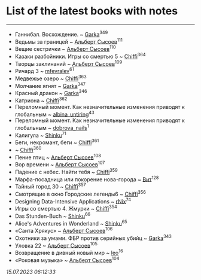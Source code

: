 # List of the latest books with notes
---

* Ганнибал. Восхождение. ~ [Garka](users/115/115753719718250012620-google)<sup>349</sup>
* Ведьмы за границей ~ [Альберт Сысоев](users/474/47446642-vkontakte)<sup>111</sup>
* Вещие сестрички ~ [Альберт Сысоев](users/474/47446642-vkontakte)<sup>110</sup>
* Казаки разбойники. Игры со смертью 5 ~ [Chiffi](users/105/105831994080785626680-google)<sup>364</sup>
* Творцы заклинаний ~ [Альберт Сысоев](users/474/47446642-vkontakte)<sup>109</sup>
* Ричард 3 ~ [mfevralev](users/140/140966150-vkontakte)<sup>61</sup>
* Медвежье озеро ~ [Chiffi](users/105/105831994080785626680-google)<sup>363</sup>
* Молчание ягнят ~ [Garka](users/115/115753719718250012620-google)<sup>347</sup>
* Красный дракон ~ [Garka](users/115/115753719718250012620-google)<sup>346</sup>
* Катриона ~ [Chiffi](users/105/105831994080785626680-google)<sup>362</sup>
* Переломный момент. Как незначительные изменения приводят к глобальным ~ [albina_untiring](users/257/2579695-vkontakte)<sup>43</sup>
* Переломный момент. Как незначительные изменения приводят к глобальным ~ [dobrova_nails](users/606/6069210-vkontakte)<sup>1</sup>
* Калигула ~ [Shinku](users/109/109176126475581739292-google)<sup>71</sup>
* Беги, некромант, беги ~ [Chiffi](users/105/105831994080785626680-google)<sup>361</sup>
*  ~ [Chiffi](users/105/105831994080785626680-google)<sup>360</sup>
* Пение птиц ~ [Альберт Сысоев](users/474/47446642-vkontakte)<sup>108</sup>
* Вор времени ~ [Альберт Сысоев](users/474/47446642-vkontakte)<sup>107</sup>
* Падение с небес. Найти тебя ~ [Chiffi](users/105/105831994080785626680-google)<sup>359</sup>
* Марфа-посадница или покорение нова-города ~ [Вит](users/300/300273923-vkontakte)<sup>128</sup>
* Тайный город 30 ~ [Chiffi](users/105/105831994080785626680-google)<sup>357</sup>
* Смотрящие в окно Городские легенды6 ~ [Chiffi](users/105/105831994080785626680-google)<sup>356</sup>
* Designing Data-Intensive Applications ~ [rNix](users/227/22742452-yandex)<sup>74</sup>
* Игры со смертью 4. Жмурки ~ [Chiffi](users/105/105831994080785626680-google)<sup>354</sup>
* Das Stunden-Buch ~ [Shinku](users/109/109176126475581739292-google)<sup>66</sup>
* Alice's Adventures in Wonderland ~ [Shinku](users/109/109176126475581739292-google)<sup>65</sup>
* «Санта Хрякус» ~ [Альберт Сысоев](users/474/47446642-vkontakte)<sup>106</sup>
* Охотники за умами. ФБР против серийных убийц ~ [Garka](users/115/115753719718250012620-google)<sup>343</sup>
* Уловка 22 ~ [Альберт Сысоев](users/474/47446642-vkontakte)<sup>105</sup>
* Возвращение в дивный новый мир ~ [leo](users/106/106915386474260202605-google)<sup>16</sup>
* «Роковая музыка» ~ [Альберт Сысоев](users/474/47446642-vkontakte)<sup>104</sup>


_15.07.2023 06:12:33_
